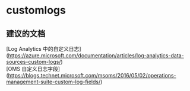 
<properties
    pageTitle="customlogs"
    description="与自定义日志相关的问题"
    service="microsoft.operationalinsights"
    resource="operationalinsightsaccounts"
    authors="adoylemsft"
    displayorder=""
    selfHelpType="generic"
    supportTopicIds="32536488"
    resourceTags=""
    productPesIds="15725"
    cloudEnvironments="public, Blackforest, Fairfax"
/>


# customlogs


## **建议的文档**
[Log Analytics 中的自定义日志] (https://azure.microsoft.com/documentation/articles/log-analytics-data-sources-custom-logs/) <br>
[OMS 自定义日志字段] (https://blogs.technet.microsoft.com/msoms/2016/05/02/operations-management-suite-custom-log-fields/)


<!--HONumber=Oct16_HO5-->


